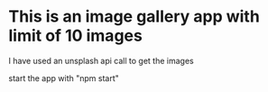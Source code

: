 #  This is an image gallery app  with limit of 10 images 

I have used an unsplash api call to get the images 

start the app with "npm start"


